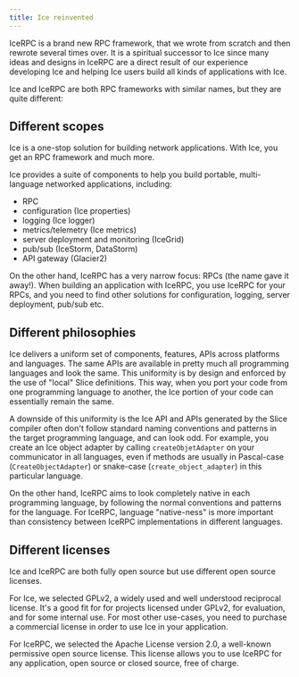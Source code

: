 ```yaml
---
title: Ice reinvented
---
```


IceRPC is a brand new RPC framework, that we wrote from scratch and then rewrote several times over. It is a spiritual
successor to Ice since many ideas and designs in IceRPC are a direct result of our experience developing Ice and helping
Ice users build all kinds of applications with Ice.

Ice and IceRPC are both RPC frameworks with similar names, but they are quite different:

## Different scopes

Ice is a one-stop solution for building network applications. With Ice, you get an RPC framework and much more.

Ice provides a suite of components to help you build portable, multi-language networked applications, including:
- RPC
- configuration (Ice properties)
- logging (Ice logger)
- metrics/telemetry (Ice metrics)
- server deployment and monitoring (IceGrid)
- pub/sub (IceStorm, DataStorm)
- API gateway (Glacier2)

On the other hand, IceRPC has a very narrow focus: RPCs (the name gave it away!). When building an application with
IceRPC, you use IceRPC for your RPCs, and you need to find other solutions for configuration, logging, server
deployment, pub/sub etc.

## Different philosophies

Ice delivers a uniform set of components, features, APIs across platforms and languages. The same APIs are available in
pretty much all programming languages and look the same. This uniformity is by design and enforced by the use of "local"
Slice definitions. This way, when you port your code from one programming language to another, the Ice portion of your
code can essentially remain the same.

A downside of this uniformity is the Ice API and APIs generated by the Slice compiler often don't follow standard naming
conventions and patterns in the target programming language, and can look odd. For example, you create an Ice object
adapter by calling `createObjetAdapter` on your communicator in all languages, even if methods are usually in
Pascal-case (`CreateObjectAdapter`) or snake-case (`create_object_adapter`) in this particular language.

On the other hand, IceRPC aims to look completely native in each programming language, by following the normal
conventions and patterns for the language. For IceRPC, language "native-ness" is more important than consistency between
IceRPC implementations in different languages.

## Different licenses

Ice and IceRPC are both fully open source but use different open source licenses.

For Ice, we selected GPLv2, a widely used and well understood reciprocal license. It's a good fit for for projects
licensed under GPLv2, for evaluation, and for some internal use. For most other use-cases, you need to purchase a
commercial license in order to use Ice in your application.

For IceRPC, we selected the Apache License version 2.0, a well-known permissive open source license. This license allows
you to use IceRPC for any application, open source or closed source, free of charge.
